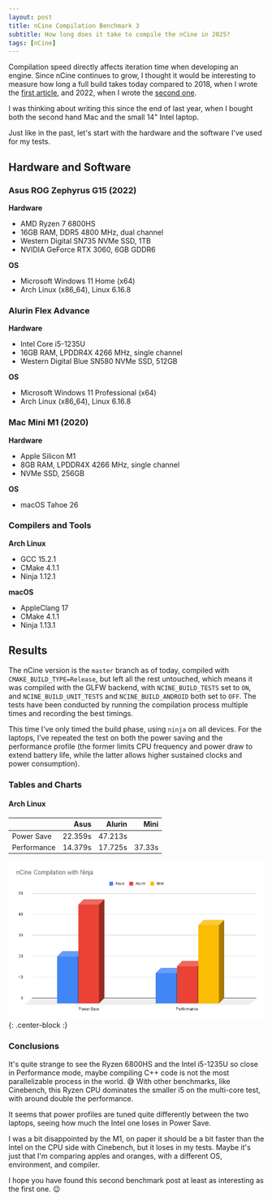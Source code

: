 ```yaml
---
layout: post
title: nCine Compilation Benchmark 3
subtitle: How long does it take to compile the nCine in 2025?
tags: [nCine]
---
```


Compilation speed directly affects iteration time when developing an engine. Since nCine continues to grow, I thought it would be interesting to measure how long a full build takes today compared to 2018, when I wrote the [first article](/2018-03-04-ncine-compilation-benchmark), and 2022, when I wrote the [second one](/2022-10-06-ncine-compilation-benchmark-2).

I was thinking about writing this since the end of last year, when I bought both the second hand Mac and the small 14" Intel laptop.

Just like in the past, let's start with the hardware and the software I've used for my tests.

## Hardware and Software

### Asus ROG Zephyrus G15 (2022)

**Hardware**
- AMD Ryzen 7 6800HS
- 16GB RAM, DDR5 4800 MHz, dual channel
- Western Digital SN735 NVMe SSD, 1TB
- NVIDIA GeForce RTX 3060, 6GB GDDR6

**OS**
- Microsoft Windows 11 Home (x64)
- Arch Linux (x86_64), Linux 6.16.8

### Alurin Flex Advance

**Hardware**
- Intel Core i5-1235U
- 16GB RAM, LPDDR4X 4266 MHz, single channel
- Western Digital Blue SN580 NVMe SSD, 512GB

**OS**
- Microsoft Windows 11 Professional (x64)
- Arch Linux (x86_64), Linux 6.16.8

### Mac Mini M1 (2020)

**Hardware**
- Apple Silicon M1
- 8GB RAM, LPDDR4X 4266 MHz, single channel
- NVMe SSD, 256GB

**OS**
- macOS Tahoe 26

### Compilers and Tools

**Arch Linux**
- GCC 15.2.1
- CMake 4.1.1
- Ninja 1.12.1

**macOS**
- AppleClang 17
- CMake 4.1.1
- Ninja 1.13.1

## Results

The nCine version is the `master` branch as of today, compiled with `CMAKE_BUILD_TYPE=Release`, but left all the rest untouched, which means it was compiled with the GLFW backend, with `NCINE_BUILD_TESTS` set to `ON`, and `NCINE_BUILD_UNIT_TESTS` and `NCINE_BUILD_ANDROID` both set to `OFF`.
The tests have been conducted by running the compilation process multiple times and recording the best timings.

This time I've only timed the build phase, using `ninja` on all devices. For the laptops, I’ve repeated the test on both the power saving and the performance profile (the former limits CPU frequency and power draw to extend battery life, while the latter allows higher sustained clocks and power consumption).

### Tables and Charts

#### Arch Linux

|              |  Asus   |  Alurin  |  Mini   |
| ------------ | -------:| --------:| -------:|
|  Power Save  | 22.359s | 47.213s  |         |
| Performance  | 14.379s | 17.725s  | 37.33s  |

![Compilation Chart 2025](/images/compilation_chart_2025.png "Compilation Chart 2025"){: .center-block :}

### Conclusions

It's quite strange to see the Ryzen 6800HS and the Intel i5-1235U so close in Performance mode, maybe compiling C++ code is not the most parallelizable process in the world. :sweat_smile:
With other benchmarks, like Cinebench, this Ryzen CPU dominates the smaller i5 on the multi-core test, with around double the performance.

It seems that power profiles are tuned quite differently between the two laptops, seeing how much the Intel one loses in Power Save.

I was a bit disappointed by the M1, on paper it should be a bit faster than the Intel on the CPU side with Cinebench, but it loses in my tests. Maybe it's just that I'm comparing apples and oranges, with a different OS, environment, and compiler.

I hope you have found this second benchmark post at least as interesting as the first one. :wink:
